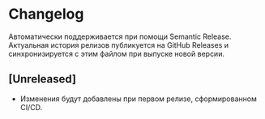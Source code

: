 # Changelog

Автоматически поддерживается при помощи Semantic Release. Актуальная история релизов публикуется на GitHub Releases и синхронизируется с этим файлом при выпуске новой версии.

## [Unreleased]

- Изменения будут добавлены при первом релизе, сформированном CI/CD.
